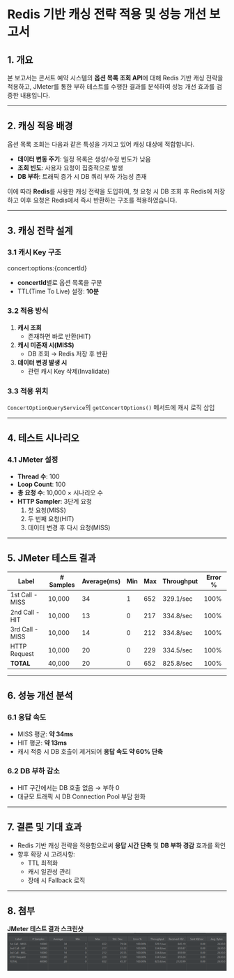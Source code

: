 # Redis 기반 캐싱 전략 적용 및 성능 개선 보고서

## 1. 개요
본 보고서는 콘서트 예약 시스템의 **옵션 목록 조회 API**에 대해 Redis 기반 캐싱 전략을 적용하고, JMeter를 통한 부하 테스트를 수행한 결과를 분석하여 성능 개선 효과를 검증한 내용입니다.

---

## 2. 캐싱 적용 배경
옵션 목록 조회는 다음과 같은 특성을 가지고 있어 캐싱 대상에 적합합니다.

- **데이터 변동 주기**: 일정 목록은 생성/수정 빈도가 낮음
- **조회 빈도**: 사용자 요청이 집중적으로 발생
- **DB 부하**: 트래픽 증가 시 DB 쿼리 부하 가능성 존재

이에 따라 **Redis**를 사용한 캐싱 전략을 도입하여, 첫 요청 시 DB 조회 후 Redis에 저장하고 이후 요청은 Redis에서 즉시 반환하는 구조를 적용하였습니다.

---

## 3. 캐싱 전략 설계

### 3.1 캐시 Key 구조
concert:options:{concertId}

- **concertId**별로 옵션 목록을 구분
- TTL(Time To Live) 설정: **10분**

### 3.2 적용 방식
1. **캐시 조회**
    - 존재하면 바로 반환(HIT)
2. **캐시 미존재 시(MISS)**
    - DB 조회 → Redis 저장 후 반환
3. **데이터 변경 발생 시**
    - 관련 캐시 Key 삭제(Invalidate)

### 3.3 적용 위치
`ConcertOptionQueryService`의 `getConcertOptions()` 메서드에 캐시 로직 삽입

---

## 4. 테스트 시나리오

### 4.1 JMeter 설정
- **Thread 수**: 100
- **Loop Count**: 100
- **총 요청 수**: 10,000 × 시나리오 수
- **HTTP Sampler**: 3단계 요청
    1. 첫 요청(MISS)
    2. 두 번째 요청(HIT)
    3. 데이터 변경 후 다시 요청(MISS)

---

## 5. JMeter 테스트 결과

| Label          | # Samples | Average(ms) | Min | Max | Throughput  | Error % |
|----------------|-----------|-------------|-----|-----|-------------|---------|
| 1st Call - MISS| 10,000    | 34          | 1   | 652 | 329.1/sec   | 100%    |
| 2nd Call - HIT | 10,000    | 13          | 0   | 217 | 334.8/sec   | 100%    |
| 3rd Call - MISS| 10,000    | 14          | 0   | 212 | 334.8/sec   | 100%    |
| HTTP Request   | 10,000    | 20          | 0   | 229 | 334.5/sec   | 100%    |
| **TOTAL**      | 40,000    | 20          | 0   | 652 | 825.8/sec   | 100%    |

---

## 6. 성능 개선 분석

### 6.1 응답 속도
- MISS 평균: **약 34ms**
- HIT 평균: **약 13ms**
- 캐시 적중 시 DB 호출이 제거되어 **응답 속도 약 60% 단축**

### 6.2 DB 부하 감소
- HIT 구간에서는 DB 호출 없음 → 부하 0
- 대규모 트래픽 시 DB Connection Pool 부담 완화

---

## 7. 결론 및 기대 효과
- Redis 기반 캐싱 전략을 적용함으로써 **응답 시간 단축** 및 **DB 부하 경감** 효과를 확인
- 향후 확장 시 고려사항:
    - TTL 최적화
    - 캐시 일관성 관리
    - 장애 시 Fallback 로직

---

## 8. 첨부
**JMeter 테스트 결과 스크린샷**  
![CacheTestResult.PNG](../image/CacheTestResult.PNG)

